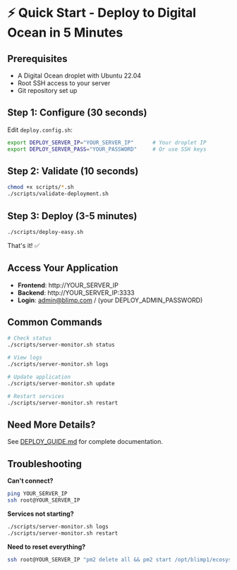 # ⚡ Quick Start - Deploy to Digital Ocean in 5 Minutes

## Prerequisites
- A Digital Ocean droplet with Ubuntu 22.04
- Root SSH access to your server
- Git repository set up

## Step 1: Configure (30 seconds)

Edit `deploy.config.sh`:
```bash
export DEPLOY_SERVER_IP="YOUR_SERVER_IP"      # Your droplet IP
export DEPLOY_SERVER_PASS="YOUR_PASSWORD"     # Or use SSH keys
```

## Step 2: Validate (10 seconds)

```bash
chmod +x scripts/*.sh
./scripts/validate-deployment.sh
```

## Step 3: Deploy (3-5 minutes)

```bash
./scripts/deploy-easy.sh
```

That's it! ✅

## Access Your Application

- **Frontend**: http://YOUR_SERVER_IP
- **Backend**: http://YOUR_SERVER_IP:3333
- **Login**: admin@blimp.com / (your DEPLOY_ADMIN_PASSWORD)

## Common Commands

```bash
# Check status
./scripts/server-monitor.sh status

# View logs
./scripts/server-monitor.sh logs

# Update application
./scripts/server-monitor.sh update

# Restart services
./scripts/server-monitor.sh restart
```

## Need More Details?

See [DEPLOY_GUIDE.md](./DEPLOY_GUIDE.md) for complete documentation.

## Troubleshooting

**Can't connect?**
```bash
ping YOUR_SERVER_IP
ssh root@YOUR_SERVER_IP
```

**Services not starting?**
```bash
./scripts/server-monitor.sh logs
./scripts/server-monitor.sh restart
```

**Need to reset everything?**
```bash
ssh root@YOUR_SERVER_IP "pm2 delete all && pm2 start /opt/blimp1/ecosystem.config.js"
```

